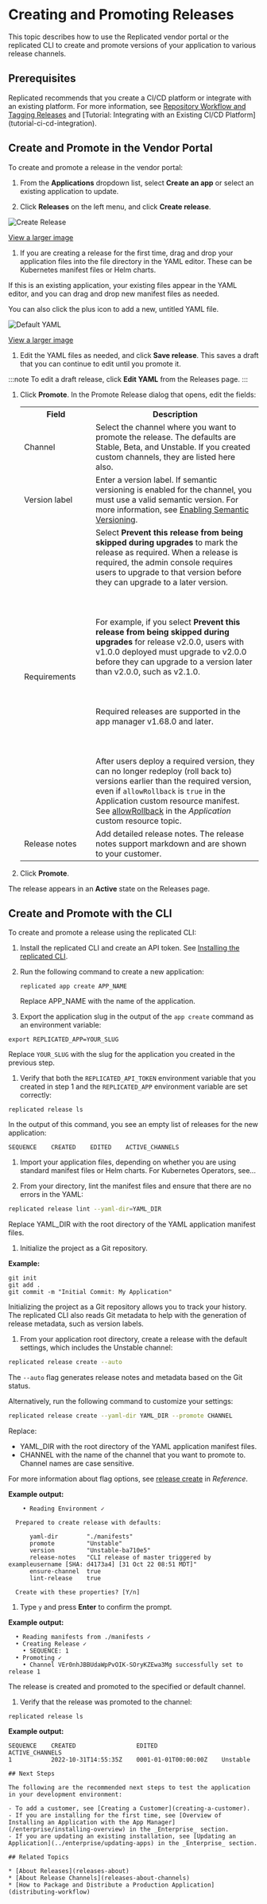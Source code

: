# Creating and Promoting Releases

This topic describes how to use the Replicated vendor portal or the replicated CLI to create and promote versions of your application to various release channels.

## Prerequisites

Replicated recommends that you create a CI/CD platform or integrate with an existing platform. For more information, see [Repository Workflow and Tagging Releases](repository-workflow-and-tagging-releases) and [Tutorial: Integrating with an Existing CI/CD Platform] (tutorial-ci-cd-integration).

## Create and Promote in the Vendor Portal

To create and promote a release in the vendor portal:

1. From the **Applications** dropdown list, select **Create an app** or select an existing application to update.

1. Click **Releases** on the left menu, and click **Create release**.

  ![Create Release](/images/release-create-new.png)

  [View a larger image](/images/release-create-new.png)

1. If you are creating a release for the first time, drag and drop your application files into the file directory in the YAML editor. These can be Kubernetes manifest files or Helm charts.

  If this is an existing application, your existing files appear in the YAML editor, and you can drag and drop new manifest files as needed.

  You can also click the plus icon to add a new, untitled YAML file.

   ![Default YAML](/images/guides/kots/default-yaml.png)

   [View a larger image](/images/guides/kots/default-yaml.png)

1. Edit the YAML files as needed, and click **Save release**. This saves a draft that you can continue to edit until you promote it.

  :::note
  To edit a draft release, click **Edit YAML** from the Releases page.
  :::

1. Click **Promote**. In the Promote Release dialog that opens, edit the fields:

    <table>
      <tr>
        <th width="30%">Field</th>
        <th width="70%">Description</th>
      </tr>
      <tr>
        <td>Channel</td>
        <td>Select the channel where you want to promote the release. The defaults are Stable, Beta, and Unstable. If you created custom channels, they are listed here also.</td>
      </tr>
      <tr>
        <td>Version label</td>
        <td>Enter a version label. If semantic versioning is enabled for the channel, you must use a valid semantic version. For more information, see <a href="releases-semantic-versioning">Enabling Semantic Versioning</a>.</td>
      </tr>
      <tr>
        <td>Requirements</td>
        <td>Select <strong>Prevent this release from being skipped during upgrades</strong> to mark the release as required. When a release is required, the admin console requires users to upgrade to that version before they can upgrade to a later version.<br></br><br></br>For example, if you select <strong>Prevent this release from being skipped during upgrades</strong> for release v2.0.0, users with v1.0.0 deployed must upgrade to v2.0.0 before they can upgrade to a version later than v2.0.0, such as v2.1.0.<br></br><br></br>Required releases are supported in the app manager v1.68.0 and later.<br></br><br></br>After users deploy a required version, they can no longer redeploy (roll back to) versions earlier than the required version, even if <code>allowRollback</code> is <code>true</code> in the Application custom resource manifest. See <a href="../reference/custom-resource-application#allowrollback">allowRollback</a> in the <i>Application</i> custom resource topic.</td>
      </tr>
      <tr>
        <td>Release notes</td>
        <td>Add detailed release notes. The release notes support markdown and are shown to your customer.</td>
      </tr>
    </table>

1. Click **Promote**.

  The release appears in an **Active** state on the Releases page.

## Create and Promote with the CLI

To create and promote a release using the replicated CLI:

1. Install the replicated CLI and create an API token. See [Installing the replicated CLI](/reference/replicated-cli-installing).

1. Run the following command to create a new application:

    ```
    replicated app create APP_NAME
    ```

    Replace APP_NAME with the name of the application.

1. Export the application slug in the output of the `app create` command as an environment variable:

  ```
  export REPLICATED_APP=YOUR_SLUG
  ```
  Replace `YOUR_SLUG` with the slug for the application you created in the previous step.

1. Verify that both the `REPLICATED_API_TOKEN` environment variable that you created in step 1 and the `REPLICATED_APP` environment variable are set correctly:

  ```
  replicated release ls
  ```

  In the output of this command, you see an empty list of releases for the new application:

  ```
  SEQUENCE    CREATED    EDITED    ACTIVE_CHANNELS
  ```

1. Import your application files, depending on whether you are using standard manifest files or Helm charts. For Kubernetes Operators, see...

1. From your directory, lint the manifest files and ensure that there are no errors in the YAML:

  ```bash
  replicated release lint --yaml-dir=YAML_DIR
  ```

  Replace YAML_DIR with the root directory of the YAML application manifest files.

1. Initialize the project as a Git repository.

  **Example:**

  ```
  git init
  git add .
  git commit -m "Initial Commit: My Application"
  ```
  
  Initializing the project as a Git repository allows you to track your history. The replicated CLI also reads Git metadata to help with the generation of release metadata, such as version labels.

1. From your application root directory, create a release with the default settings, which includes the Unstable channel:

  ```bash
  replicated release create --auto
  ```

  The `--auto` flag generates release notes and metadata based on the Git status. 
  
  Alternatively, run the following command to customize your settings:

  ```bash
  replicated release create --yaml-dir YAML_DIR --promote CHANNEL
  ```

  Replace:

  - YAML_DIR with the root directory of the YAML application manifest files.
  - CHANNEL with the name of the channel that you want to promote to. Channel names are case sensitive.
  
  For more information about flag options, see [release create](/reference/replicated-cli-release-create) in _Reference_.

  **Example output:**

  ```
      • Reading Environment ✓

    Prepared to create release with defaults:

        yaml-dir        "./manifests"
        promote         "Unstable"
        version         "Unstable-ba710e5"
        release-notes   "CLI release of master triggered by exampleusername [SHA: d4173a4] [31 Oct 22 08:51 MDT]"
        ensure-channel  true
        lint-release    true

    Create with these properties? [Y/n]
  ```

1. Type `y` and press **Enter** to confirm the prompt.

  **Example output:**

  ```text
    • Reading manifests from ./manifests ✓
    • Creating Release ✓
      • SEQUENCE: 1
    • Promoting ✓
      • Channel VEr0nhJBBUdaWpPvOIK-SOryKZEwa3Mg successfully set to release 1
  ```
  The release is created and promoted to the specified or default channel.

1. Verify that the release was promoted to the channel:

  ```
  replicated release ls
  ```
  **Example output:**

  ```text
  SEQUENCE    CREATED                 EDITED                  ACTIVE_CHANNELS
  1           2022-10-31T14:55:35Z    0001-01-01T00:00:00Z    Unstable

## Next Steps

The following are the recommended next steps to test the application in your development environment:

- To add a customer, see [Creating a Customer](creating-a-customer).
- If you are installing for the first time, see [Overview of Installing an Application with the App Manager](/enterprise/installing-overview) in the _Enterprise_ section. 
- If you are updating an existing installation, see [Updating an Application](../enterprise/updating-apps) in the _Enterprise_ section.

## Related Topics

* [About Releases](releases-about)
* [About Release Channels](releases-about-channels)
* [How to Package and Distribute a Production Application](distributing-workflow)
